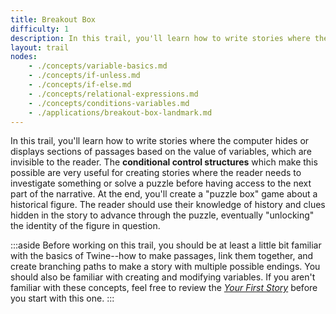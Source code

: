 ```yaml
---
title: Breakout Box
difficulty: 1
description: In this trail, you'll learn how to write stories where the computer hides or displays sections of passages based on the value of variables, which are invisible to the reader. The **conditional control structures** which make this possible are very useful for creating stories where the reader needs to investigate something or solve a puzzle before having access to the next part of the narrative. At the end, you'll create a "puzzle box" game about a historical figure. The reader should use their knowledge of history and clues hidden in the story to advance through the puzzle, eventually "unlocking" the identity of the figure in question. 
layout: trail
nodes:
    - ./concepts/variable-basics.md
    - ./concepts/if-unless.md
    - ./concepts/if-else.md
    - ./concepts/relational-expressions.md
    - ./concepts/conditions-variables.md
    - ./applications/breakout-box-landmark.md
---
```


In this trail, you'll learn how to write stories where the computer hides or displays sections of passages based on the value of variables, which are invisible to the reader. The **conditional control structures** which make this possible are very useful for creating stories where the reader needs to investigate something or solve a puzzle before having access to the next part of the narrative. At the end, you'll create a "puzzle box" game about a historical figure. The reader should use their knowledge of history and clues hidden in the story to advance through the puzzle, eventually "unlocking" the identity of the figure in question. 

:::aside
Before working on this trail, you should be at least a little bit familiar with the basics of Twine--how to make passages, link them together, and create branching paths to make a story with multiple possible endings. You should also be familiar with creating and modifying variables. If you aren't familiar with these concepts, feel free to review the *[Your First Story](/trails/your-first-story)* before you start with this one.
:::